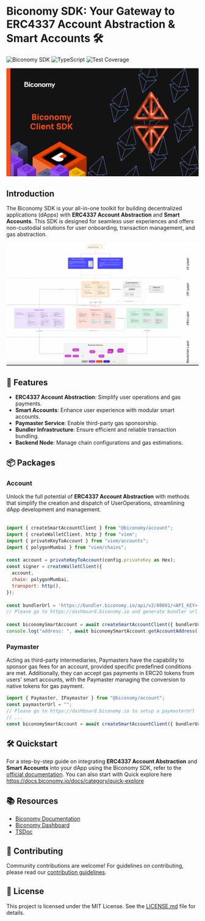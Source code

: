 # Biconomy SDK: Your Gateway to ERC4337 Account Abstraction & Smart Accounts 🛠️

![Biconomy SDK](https://img.shields.io/badge/Biconomy-SDK-blue.svg) ![TypeScript](https://img.shields.io/badge/-TypeScript-blue) ![Test Coverage](https://img.shields.io/badge/Coverage-45%25-yellow.svg)

<p align="center"><img src="./assets/readme/biconomy-client-sdk.png" width="550" alt="Biconomy SDK Banner"></p>

## Introduction

The Biconomy SDK is your all-in-one toolkit for building decentralized applications (dApps) with **ERC4337 Account Abstraction** and **Smart Accounts**. This SDK is designed for seamless user experiences and offers non-custodial solutions for user onboarding, transaction management, and gas abstraction.

<p align="center"><img src="./assets/readme/biconomy-sdk.png" width="550" alt="Biconomy SDK Diagram"></p>

## 🌟 Features

- **ERC4337 Account Abstraction**: Simplify user operations and gas payments.
- **Smart Accounts**: Enhance user experience with modular smart accounts.
- **Paymaster Service**: Enable third-party gas sponsorship.
- **Bundler Infrastructure**: Ensure efficient and reliable transaction bundling.
- **Backend Node**: Manage chain configurations and gas estimations.

## 📦 Packages

### Account

Unlock the full potential of **ERC4337 Account Abstraction** with methods that simplify the creation and dispatch of UserOperations, streamlining dApp development and management.

```javascript

import { createSmartAccountClient } from "@biconomy/account";
import { createWalletClient, http } from "viem";
import { privateKeyToAccount } from "viem/accounts";
import { polygonMumbai } from "viem/chains";

const account = privateKeyToAccount(config.privateKey as Hex);
const signer = createWalletClient({
  account,
  chain: polygonMumbai,
  transport: http(),
});

const bundlerUrl = 'https://bundler.biconomy.io/api/v2/80001/<API_KEY>'
// Please go to https://dashboard.biconomy.io and generate bundler url

const biconomySmartAccount = await createSmartAccountClient({ bundlerUrl, signer });
console.log("address: ", await biconomySmartAccount.getAccountAddress());
```

### Paymaster

Acting as third-party intermediaries, Paymasters have the capability to sponsor gas fees for an account, provided specific predefined conditions are met. Additionally, they can accept gas payments in ERC20 tokens from users' smart accounts, with the Paymaster managing the conversion to native tokens for gas payment.

```javascript
import { Paymaster, IPaymaster } from "@biconomy/account";
const paymasterUrl = "";
// Please go to https://dashboard.biconomy.io to setup a paymasterUrl
// ...
const biconomySmartAccount = await createSmartAccountClient({ bundlerUrl, signer, paymasterUrl });
```

## 🛠️ Quickstart

For a step-by-step guide on integrating **ERC4337 Account Abstraction** and **Smart Accounts** into your dApp using the Biconomy SDK, refer to the [official documentation](https://docs.biconomy.io/docs/overview). You can also start with Quick explore here https://docs.biconomy.io/docs/category/quick-explore

## 📚 Resources

- [Biconomy Documentation](https://docs.biconomy.io/docs/overview)
- [Biconomy Dashboard](https://dashboard.biconomy.io/)
- [TSDoc](https://bcnmy.github.io/biconomy-client-sdk)

## 🤝 Contributing

Community contributions are welcome! For guidelines on contributing, please read our [contribution guidelines](./CONTRIBUTING.md).

## 📜 License

This project is licensed under the MIT License. See the [LICENSE.md](./LICENSE.md) file for details.
